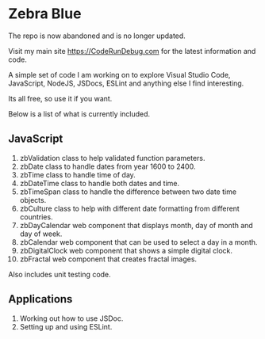 # Zebra Blue

The repo is now abandoned and is no longer updated.

Visit my main site https://CodeRunDebug.com for the latest information and code.


A simple set of code I am working on to explore Visual Studio Code, JavaScript, NodeJS, JSDocs, ESLint and anything
else I find interesting.

Its all free, so use it if you want.

Below is a list of what is currently included.

JavaScript
----------
1. zbValidation class to help validated function parameters.
2. zbDate class to handle dates from year 1600 to 2400.
3. zbTime class to handle time of day.
4. zbDateTime class to handle both dates and time.
5. zbTimeSpan class to handle the difference between two date time objects.
6. zbCulture class to help with different date formatting from different countries.
7. zbDayCalendar web component that displays month, day of month and day of week.
8. zbCalendar web component that can be used to select a day in a month.
9. zbDigitalClock web component that shows a simple digital clock.
10. zbFractal web component that creates fractal images.

Also includes unit testing code.

Applications
------------

1. Working out how to use JSDoc.
2. Setting up and using ESLint.
